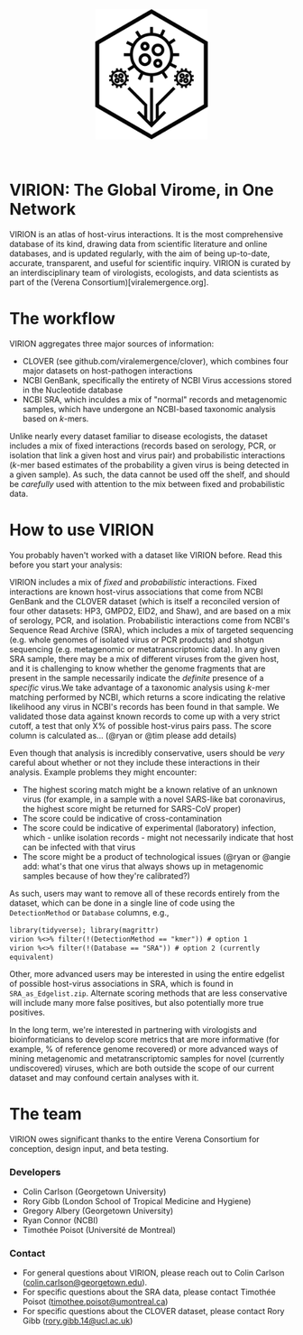 <p align = "center">
  <img src="Virion.png" width="200">
</p>
&nbsp;
&nbsp;
  
# VIRION: The Global Virome, in One Network

VIRION is an atlas of host-virus interactions. It is the most comprehensive database of its kind, drawing data from scientific literature and online databases, and is updated regularly, with the aim of being up-to-date, accurate, transparent, and useful for scientific inquiry. VIRION is curated by an interdisciplinary team of virologists, ecologists, and data scientists as part of the (Verena Consortium)[viralemergence.org].

# The workflow

VIRION aggregates three major sources of information:
- CLOVER (see github.com/viralemergence/clover), which combines four major datasets on host-pathogen interactions
- NCBI GenBank, specifically the entirety of NCBI Virus accessions stored in the Nucleotide database
- NCBI SRA, which inculdes a mix of "normal" records and metagenomic samples, which have undergone an NCBI-based taxonomic analysis based on _k_-mers.

Unlike nearly every dataset familiar to disease ecologists, the dataset includes a mix of fixed interactions (records based on serology, PCR, or isolation that link a given host and virus pair) and probabilistic interactions (_k_-mer based estimates of the probability a given virus is being detected in a given sample). As such, the data cannot be used off the shelf, and should be *carefully* used with attention to the mix between fixed and probabilistic data.

# How to use VIRION

You probably haven't worked with a dataset like VIRION before. Read this before you start your analysis:

VIRION includes a mix of _fixed_ and _probabilistic_ interactions. Fixed interactions are known host-virus associations that come from NCBI GenBank and the CLOVER dataset (which is itself a reconciled version of four other datasets: HP3, GMPD2, EID2, and Shaw), and are based on a mix of serology, PCR, and isolation. Probabilistic interactions come from NCBI's Sequence Read Archive (SRA), which includes a mix of targeted sequencing (e.g. whole genomes of isolated virus or PCR products) and shotgun sequencing (e.g. metagenomic or metatranscriptomic data). In any given SRA sample, there may be a mix of different viruses from the given host, and it is challenging to know whether the genome fragments that are present in the sample necessarily indicate the _definite_ presence of a _specific_ virus.We take advantage of a taxonomic analysis using _k_-mer matching performed by NCBI, which returns a score indicating the relative likelihood any virus in NCBI's records has been found in that sample. We validated those data against known records to come up with a very strict cutoff, a test that only X% of possible host-virus pairs pass. The score column is calculated as... (@ryan or @tim please add details)

Even though that analysis is incredibly conservative, users should be _very_ careful about whether or not they include these interactions in their analysis. Example problems they might encounter:
- The highest scoring match might be a known relative of an unknown virus (for example, in a sample with a novel SARS-like bat coronavirus, the highest score might be returned for SARS-CoV proper)
- The score could be indicative of cross-contamination 
- The score could be indicative of experimental (laboratory) infection, which - unlike isolation records - might not necessarily indicate that host can be infected with that virus
- The score might be a product of technological issues (@ryan or @angie add: what's that one virus that always shows up in metagenomic samples because of how they're calibrated?)

As such, users may want to remove all of these records entirely from the dataset, which can be done in a single line of code using the `DetectionMethod` or `Database` columns, e.g., 

```
library(tidyverse); library(magrittr)
virion %<>% filter(!(DetectionMethod == "kmer")) # option 1
virion %<>% filter(!(Database == "SRA")) # option 2 (currently equivalent)
```

Other, more advanced users may be interested in using the entire edgelist of possible host-virus associations in SRA, which is found in `SRA_as_Edgelist.zip`. Alternate scoring methods that are less conservative will include many more false positives, but also potentially more true positives. 

In the long term, we're interested in partnering with virologists and bioinformaticians to develop score metrics that are more informative (for example, % of reference genome recovered) or more advanced ways of mining metagenomic and metatranscriptomic samples for novel (currently undiscovered) viruses, which are both outside the scope of our current dataset and may confound certain analyses with it.

# The team

VIRION owes significant thanks to the entire Verena Consortium for conception, design input, and beta testing.

### Developers 
- Colin Carlson (Georgetown University)
- Rory Gibb (London School of Tropical Medicine and Hygiene)
- Gregory Albery (Georgetown University)
- Ryan Connor (NCBI)
- Timothée Poisot (Université de Montreal)

### Contact
- For general questions about VIRION, please reach out to Colin Carlson (colin.carlson@georgetown.edu).
- For specific questions about the SRA data, please contact Timothée Poisot (timothee.poisot@umontreal.ca) 
- For specific questions about the CLOVER dataset, please contact Rory Gibb (rory.gibb.14@ucl.ac.uk)
